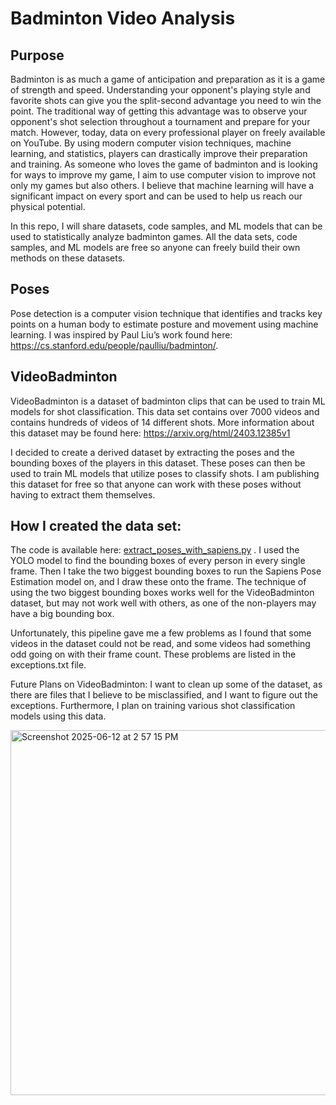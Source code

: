 # Badminton Video Analysis

## Purpose

Badminton is as much a game of anticipation and preparation as it is a game of strength and speed. Understanding your opponent's playing style and favorite shots can give you the split-second advantage you need to win the point. The traditional way of getting this advantage was to observe your opponent's shot selection throughout a tournament and prepare for your match. However, today, data on every professional player on freely available on YouTube. By using modern computer vision techniques, machine learning, and statistics, players can drastically improve their preparation and training. As someone who loves the game of badminton and is looking for ways to improve my game, I aim to use computer vision to improve not only my games but also others. I believe that machine learning will have a significant impact on every sport and can be used to help us reach our physical potential.

In this repo, I will share datasets, code samples, and ML models that can be used to statistically analyze badminton games. All the data sets, code samples, and ML models are free so anyone can freely build their own methods on these datasets.

## Poses

Pose detection is a computer vision technique that identifies and tracks key points on a human body to estimate posture and movement using machine learning. I was inspired by Paul Liu’s work found here: https://cs.stanford.edu/people/paulliu/badminton/.

## VideoBadminton

VideoBadminton is a dataset of badminton clips that can be used to train ML models for shot classification. This data set contains over 7000 videos and contains hundreds of videos of 14 different shots. More information about this dataset may be found here: https://arxiv.org/html/2403.12385v1

I decided to create a derived dataset by extracting the poses and the bounding boxes of the players in this dataset. These poses can then be used to train ML models that utilize poses to classify shots. I am publishing this dataset for free so that anyone can work with these poses without having to extract them themselves.

## How I created the data set:
The code is available here: [extract_poses_with_sapiens.py](https://github.com/Vdamarla7/badminton/blob/main/badminton/extract_poses_with_sapiens.py)
. I used the YOLO model to find the bounding boxes of every person in every single frame. Then I take the two biggest bounding boxes to run the Sapiens Pose Estimation model on, and I draw these onto the frame. The technique of using the two biggest bounding boxes works well for the VideoBadminton dataset, but may not work well with others, as one of the non-players may have a big bounding box.

Unfortunately, this pipeline gave me a few problems as I found that some videos in the dataset could not be read, and some videos had something odd going on with their frame count. These problems are listed in the exceptions.txt file.

Future Plans on VideoBadminton: I want to clean up some of the dataset, as there are files that I believe to be misclassified, and I want to figure out the exceptions. Furthermore, I plan on training various shot classification models using this data.


<img width="584" alt="Screenshot 2025-06-12 at 2 57 15 PM" src="https://github.com/user-attachments/assets/ba6224d1-72e0-4d8d-8294-a016e3f938cb" />
